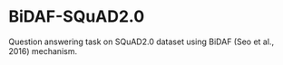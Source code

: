 # BiDAF-SQuAD2.0
Question answering task on SQuAD2.0 dataset using BiDAF (Seo et al., 2016) mechanism.
